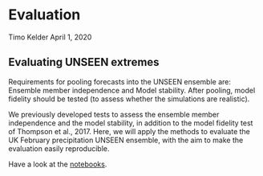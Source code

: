 Evaluation
================
Timo Kelder
April 1, 2020

Evaluating UNSEEN extremes
--------------------------

Requirements for pooling forecasts into the UNSEEN ensemble are: Ensemble member independence and Model stability. After pooling, model fidelity should be tested (to assess whether the simulations are realistic).

We previously developed tests to assess the ensemble member independence and the model stability, in addition to the model fidelity test of Thompson et al., 2017. Here, we will apply the methods to evaluate the UK February precipitation UNSEEN ensemble, with the aim to make the evaluation easily reproducible.

Have a look at the [notebooks](https://nbviewer.jupyter.org/github/esowc/UNSEEN-open/tree/master/Notebooks/). 